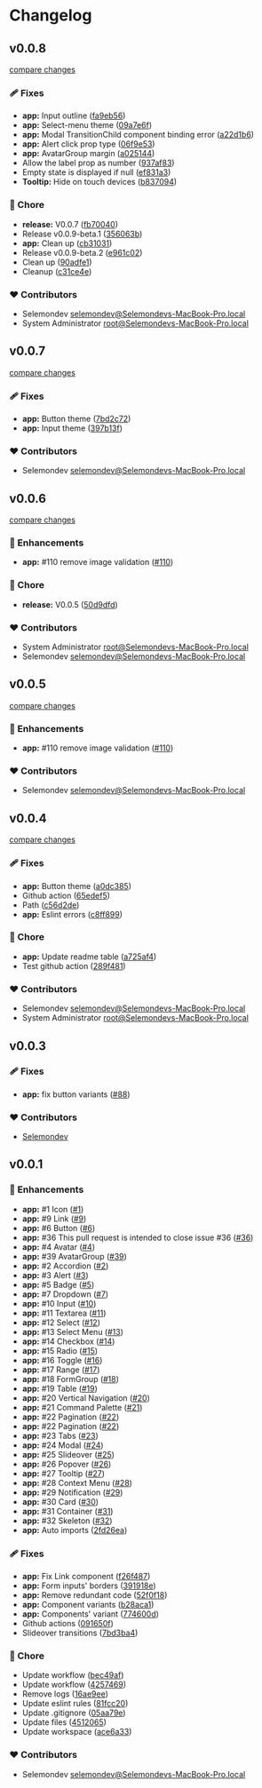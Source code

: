 # Changelog


## v0.0.8

[compare changes](https://github.com/selemondev/nuxt-ui-vue/compare/v0.0.7...v0.0.8)

### 🩹 Fixes

- **app:** Input outline ([fa9eb56](https://github.com/selemondev/nuxt-ui-vue/commit/fa9eb56))
- **app:** Select-menu theme ([09a7e6f](https://github.com/selemondev/nuxt-ui-vue/commit/09a7e6f))
- **app:** Modal TransitionChild component binding error ([a22d1b6](https://github.com/selemondev/nuxt-ui-vue/commit/a22d1b6))
- **app:** Alert click prop type ([06f9e53](https://github.com/selemondev/nuxt-ui-vue/commit/06f9e53))
- **app:** AvatarGroup margin ([a025144](https://github.com/selemondev/nuxt-ui-vue/commit/a025144))
- Allow the label prop as number ([937af83](https://github.com/selemondev/nuxt-ui-vue/commit/937af83))
- Empty state is displayed if null ([ef831a3](https://github.com/selemondev/nuxt-ui-vue/commit/ef831a3))
- **Tooltip:** Hide on touch devices ([b837094](https://github.com/selemondev/nuxt-ui-vue/commit/b837094))

### 🏡 Chore

- **release:** V0.0.7 ([fb70040](https://github.com/selemondev/nuxt-ui-vue/commit/fb70040))
- Release v0.0.9-beta.1 ([356063b](https://github.com/selemondev/nuxt-ui-vue/commit/356063b))
- **app:** Clean up ([cb31031](https://github.com/selemondev/nuxt-ui-vue/commit/cb31031))
- Release v0.0.9-beta.2 ([e961c02](https://github.com/selemondev/nuxt-ui-vue/commit/e961c02))
- Clean up ([90adfe1](https://github.com/selemondev/nuxt-ui-vue/commit/90adfe1))
- Cleanup ([c31ce4e](https://github.com/selemondev/nuxt-ui-vue/commit/c31ce4e))

### ❤️ Contributors

- Selemondev <selemondev@Selemondevs-MacBook-Pro.local>
- System Administrator <root@Selemondevs-MacBook-Pro.local>

## v0.0.7

[compare changes](https://github.com/selemondev/nuxt-ui-vue/compare/v0.0.9-beta.0...v0.0.7)

### 🩹 Fixes

- **app:** Button theme ([7bd2c72](https://github.com/selemondev/nuxt-ui-vue/commit/7bd2c72))
- **app:** Input theme ([397b13f](https://github.com/selemondev/nuxt-ui-vue/commit/397b13f))

### ❤️ Contributors

- Selemondev <selemondev@Selemondevs-MacBook-Pro.local>

## v0.0.6

[compare changes](https://github.com/selemondev/nuxt-ui-vue/compare/v0.0.5...v0.0.6)

### 🚀 Enhancements

- **app:** #110 remove image validation ([#110](https://github.com/selemondev/nuxt-ui-vue/issues/110))

### 🏡 Chore

- **release:** V0.0.5 ([50d9dfd](https://github.com/selemondev/nuxt-ui-vue/commit/50d9dfd))

### ❤️ Contributors

- System Administrator <root@Selemondevs-MacBook-Pro.local>
- Selemondev <selemondev@Selemondevs-MacBook-Pro.local>

## v0.0.5

[compare changes](https://github.com/selemondev/nuxt-ui-vue/compare/v0.0.5...v0.0.5)

### 🚀 Enhancements

- **app:** #110 remove image validation ([#110](https://github.com/selemondev/nuxt-ui-vue/issues/110))

### ❤️ Contributors

- Selemondev <selemondev@Selemondevs-MacBook-Pro.local>

## v0.0.4

[compare changes](https://github.com/selemondev/nuxtlabs-ui-vue/compare/v0.1.7...v0.0.4)

### 🩹 Fixes

- **app:** Button theme ([a0dc385](https://github.com/selemondev/nuxtlabs-ui-vue/commit/a0dc385))
- Github action ([65edef5](https://github.com/selemondev/nuxtlabs-ui-vue/commit/65edef5))
- Path ([c56d2de](https://github.com/selemondev/nuxtlabs-ui-vue/commit/c56d2de))
- **app:** Eslint errors ([c8ff899](https://github.com/selemondev/nuxtlabs-ui-vue/commit/c8ff899))

### 🏡 Chore

- **app:** Update readme table ([a725af4](https://github.com/selemondev/nuxtlabs-ui-vue/commit/a725af4))
- Test github action ([289f481](https://github.com/selemondev/nuxtlabs-ui-vue/commit/289f481))

### ❤️  Contributors

- Selemondev <selemondev@Selemondevs-MacBook-Pro.local>
- System Administrator <root@Selemondevs-MacBook-Pro.local>

## v0.0.3

### 🩹 Fixes

- **app:** fix button variants ([#88](https://github.com/selemondev/nuxtlabs-ui-vue/pull/88))

### ❤️  Contributors

- [Selemondev](https://github.com/selemondev)

## v0.0.1


### 🚀 Enhancements

- **app:** #1 Icon ([#1](https://github.com/selemondev/nuxtlabs-ui-vue/issues/1))
- **app:** #9 Link ([#9](https://github.com/selemondev/nuxtlabs-ui-vue/issues/9))
- **app:** #6 Button ([#6](https://github.com/selemondev/nuxtlabs-ui-vue/issues/6))
- **app:** #36 This pull request is intended to close issue #36 ([#36](https://github.com/selemondev/nuxtlabs-ui-vue/issues/36))
- **app:** #4 Avatar ([#4](https://github.com/selemondev/nuxtlabs-ui-vue/issues/4))
- **app:** #39 AvatarGroup ([#39](https://github.com/selemondev/nuxtlabs-ui-vue/issues/39))
- **app:** #2 Accordion ([#2](https://github.com/selemondev/nuxtlabs-ui-vue/issues/2))
- **app:** #3 Alert ([#3](https://github.com/selemondev/nuxtlabs-ui-vue/issues/3))
- **app:** #5 Badge ([#5](https://github.com/selemondev/nuxtlabs-ui-vue/issues/5))
- **app:** #7 Dropdown ([#7](https://github.com/selemondev/nuxtlabs-ui-vue/issues/7))
- **app:** #10 Input ([#10](https://github.com/selemondev/nuxtlabs-ui-vue/issues/10))
- **app:** #11 Textarea ([#11](https://github.com/selemondev/nuxtlabs-ui-vue/issues/11))
- **app:** #12 Select ([#12](https://github.com/selemondev/nuxtlabs-ui-vue/issues/12))
- **app:** #13 Select Menu ([#13](https://github.com/selemondev/nuxtlabs-ui-vue/issues/13))
- **app:** #14 Checkbox ([#14](https://github.com/selemondev/nuxtlabs-ui-vue/issues/14))
- **app:** #15 Radio ([#15](https://github.com/selemondev/nuxtlabs-ui-vue/issues/15))
- **app:** #16 Toggle ([#16](https://github.com/selemondev/nuxtlabs-ui-vue/issues/16))
- **app:** #17 Range ([#17](https://github.com/selemondev/nuxtlabs-ui-vue/issues/17))
- **app:** #18 FormGroup ([#18](https://github.com/selemondev/nuxtlabs-ui-vue/issues/18))
- **app:** #19 Table ([#19](https://github.com/selemondev/nuxtlabs-ui-vue/issues/19))
- **app:** #20 Vertical Navigation ([#20](https://github.com/selemondev/nuxtlabs-ui-vue/issues/20))
- **app:** #21 Command Palette ([#21](https://github.com/selemondev/nuxtlabs-ui-vue/issues/21))
- **app:** #22 Pagination ([#22](https://github.com/selemondev/nuxtlabs-ui-vue/issues/22))
- **app:** #22 Pagination ([#22](https://github.com/selemondev/nuxtlabs-ui-vue/issues/22))
- **app:** #23 Tabs ([#23](https://github.com/selemondev/nuxtlabs-ui-vue/issues/23))
- **app:** #24 Modal ([#24](https://github.com/selemondev/nuxtlabs-ui-vue/issues/24))
- **app:** #25 Slideover ([#25](https://github.com/selemondev/nuxtlabs-ui-vue/issues/25))
- **app:** #26 Popover ([#26](https://github.com/selemondev/nuxtlabs-ui-vue/issues/26))
- **app:** #27 Tooltip ([#27](https://github.com/selemondev/nuxtlabs-ui-vue/issues/27))
- **app:** #28 Context Menu ([#28](https://github.com/selemondev/nuxtlabs-ui-vue/issues/28))
- **app:** #29 Notification ([#29](https://github.com/selemondev/nuxtlabs-ui-vue/issues/29))
- **app:** #30 Card ([#30](https://github.com/selemondev/nuxtlabs-ui-vue/issues/30))
- **app:** #31 Container ([#31](https://github.com/selemondev/nuxtlabs-ui-vue/issues/31))
- **app:** #32 Skeleton ([#32](https://github.com/selemondev/nuxtlabs-ui-vue/issues/32))
- **app:** Auto imports ([2fd26ea](https://github.com/selemondev/nuxtlabs-ui-vue/commit/2fd26ea))

### 🩹 Fixes

- **app:** Fix Link component ([f26f487](https://github.com/selemondev/nuxtlabs-ui-vue/commit/f26f487))
- **app:** Form inputs' borders ([391918e](https://github.com/selemondev/nuxtlabs-ui-vue/commit/391918e))
- **app:** Remove redundant code ([52f0f18](https://github.com/selemondev/nuxtlabs-ui-vue/commit/52f0f18))
- **app:** Component variants ([b28aca1](https://github.com/selemondev/nuxtlabs-ui-vue/commit/b28aca1))
- **app:** Components' variant ([774600d](https://github.com/selemondev/nuxtlabs-ui-vue/commit/774600d))
- Github actions ([091650f](https://github.com/selemondev/nuxtlabs-ui-vue/commit/091650f))
- Slideover transitions ([7bd3ba4](https://github.com/selemondev/nuxtlabs-ui-vue/commit/7bd3ba4))

### 🏡 Chore

- Update workflow ([bec49af](https://github.com/selemondev/nuxtlabs-ui-vue/commit/bec49af))
- Update workflow ([4257469](https://github.com/selemondev/nuxtlabs-ui-vue/commit/4257469))
- Remove logs ([16ae9ee](https://github.com/selemondev/nuxtlabs-ui-vue/commit/16ae9ee))
- Update eslint rules ([81fcc20](https://github.com/selemondev/nuxtlabs-ui-vue/commit/81fcc20))
- Update .gitignore ([05aa79e](https://github.com/selemondev/nuxtlabs-ui-vue/commit/05aa79e))
- Update files ([4512065](https://github.com/selemondev/nuxtlabs-ui-vue/commit/4512065))
- Update workspace ([ace6a33](https://github.com/selemondev/nuxtlabs-ui-vue/commit/ace6a33))

### ❤️  Contributors

- Selemondev <selemondev@Selemondevs-MacBook-Pro.local>

